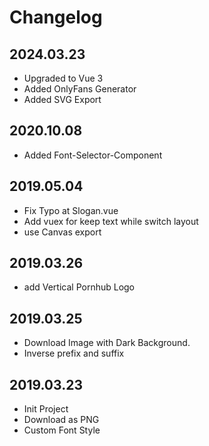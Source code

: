 # Changelog

## 2024.03.23

- Upgraded to Vue 3
- Added OnlyFans Generator
- Added SVG Export

## 2020.10.08

- Added Font-Selector-Component

## 2019.05.04
- Fix Typo at Slogan.vue
- Add vuex for keep text while switch layout
- use Canvas export

## 2019.03.26

- add Vertical Pornhub Logo

## 2019.03.25

- Download Image with Dark Background.
- Inverse prefix and suffix

## 2019.03.23

- Init Project
- Download as PNG
- Custom Font Style
